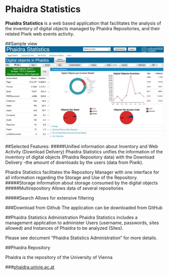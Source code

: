 
# Phaidra Statistics 


**Phaidra Statistics** is a web based application that facilitates the analysis of the inventory of digital objects managed by Phaidra Repositories, and their related Piwik web events activity.




##Sample view
![](phaidrastatistics.jpg)




##Selected Features:
#####Unified information about Inventory and Web Activity (Download Delivery)
Phaidra Statistics unifies the information of the inventory of digital objects (Phaidra Repository data) with the Download Delivery -the amount of downloads by the users (data from Piwik). 

Phaidra Statistics facilitates the Repository Manager with one interface for all information regarding the Storage and Use of the Repository.
#####Storage 
information about storage consumed by the digital objects
#####Multirepository
Allows data of several repositories


#####Search
Allows for extensive filtering

###Download from Github
The application can be downloaded from GitHub

##Phaidra Statistics Administration 
Phaidra Statistics includes a management application to administer Users (username, passwords, sites allowed) and Instances of Phaidra to be analyzed (Sites).



Please see document “Phaidra Statistics Administration” for more details.




##Phaidra Repository

Phaidra is the repository of the University of Vienna

###[phaidra.univie.ac.at](phaidra.univie.ac.at)

